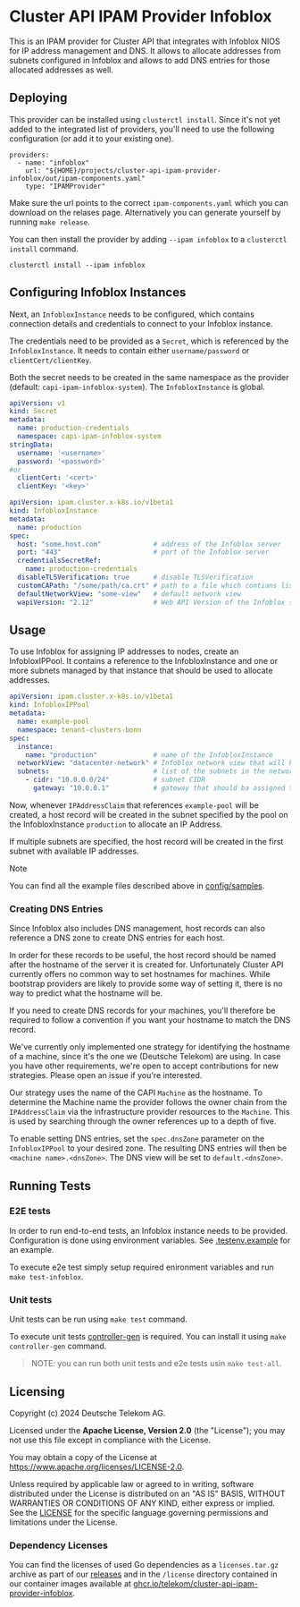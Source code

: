 # Cluster API IPAM Provider Infoblox

This is an IPAM provider for Cluster API that integrates with Infoblox NIOS for IP address management and DNS.
It allows to allocate addresses from subnets configured in Infoblox and allows to add DNS entries for those allocated addresses as well.

## Deploying

This provider can be installed using `clusterctl install`. Since it's not yet added to the integrated list of providers, you'll need to use the following configuration (or add it to your existing one).

```
providers:
  - name: "infoblox"
    url: "${HOME}/projects/cluster-api-ipam-provider-infoblox/out/ipam-components.yaml"
    type: "IPAMProvider"
```

Make sure the url points to the correct `ipam-components.yaml` which you can download on the relases page. Alternatively you can generate yourself by running `make release`.

You can then install the provider by adding `--ipam infoblox` to a `clusterctl install` command.

```
clusterctl install --ipam infoblox
```

## Configuring Infoblox Instances

Next, an `InfobloxInstance` needs to be configured, which contains connection details and credentials to connect to your Infoblox instance.

The credentials need to be provided as a `Secret`, which is referenced by the `InfobloxInstance`. It needs to contain either `username/password` or `clientCert/clientKey`.

Both the secret needs to be created in the same namespace as the provider (default: `capi-ipam-infoblox-system`). The `InfobloxInstance` is global.

```yaml
apiVersion: v1
kind: Secret
metadata:
  name: production-credentials
  namespace: capi-ipam-infoblox-system
stringData:
  username: '<username>'
  password: '<password>'
#or
  clientCert: '<cert>'
  clientKey: '<key>'
```

```yaml
apiVersion: ipam.cluster.x-k8s.io/v1beta1
kind: InfobloxInstance
metadata:
  name: production
spec:
  host: "some.host.com"             # address of the Infoblox server
  port: "443"                       # port of the Infoblox server
  credentialsSecretRef:
    name: production-credentials
  disableTLSVerification: true      # disable TLSVerification
  customCAPath: "/some/path/ca.crt" # path to a file which contians list of custom Certificate Authorities that can be used to verify SSL certifcates if 'disableTLSVerification' is set to 'false'. Host's default authorities will be used if not specified.
  defaultNetworkView: "some-view"   # default network view
  wapiVersion: "2.12"               # Web API Version of the Infoblox server
```

## Usage

To use Infoblox for assigning IP addresses to nodes, create an InfobloxIPPool. It contains a reference to the InfobloxInstance and one or more subnets managed by that instance that should be used to allocate addresses.

```yaml
apiVersion: ipam.cluster.x-k8s.io/v1beta1
kind: InfobloxIPPool
metadata:
  name: example-pool
  namespace: tenant-clusters-bonn
spec:
  instance:
    name: "production"              # name of the InfobloxInstance
  networkView: "datacenter-network" # Infoblox network view that will be used
  subnets:                          # list of the subnets in the network view we want to get IP addresses from
    - cidr: "10.0.0.0/24"           # subnet CIDR
      gateway: "10.0.0.1"           # gateway that should ba assigned to the IP Address claim
```

Now, whenever `IPAddressClaim` that references `example-pool` will be created, a host record will be created in the subnet specified by the pool on the InfobloxInstance `production` to allocate an IP Address.

If multiple subnets are specified, the host record will be created in the first subnet with available IP addresses.

> [!NOTE]
> You can find all the example files described above in [config/samples](./config/samples).

### Creating DNS Entries

Since Infoblox also includes DNS management, host records can also reference a DNS zone to create DNS entries for each host.

In order for these records to be useful, the host record should be named after the hostname of the server it is created for. Unfortunately Cluster API currently offers no common way to set hostnames for machines. While bootstrap providers are likely to provide some way of setting it, there is no way to predict what the hostname will be.

If you need to create DNS records for your machines, you'll therefore be required to follow a convention if you want your hostname to match the DNS record.

We've currently only implemented one strategy for identifying the hostname of a machine, since it's the one we (Deutsche Telekom) are using. In case you have other requirements, we're open to accept contributions for new strategies. Please open an issue if you're interested.

Our strategy uses the name of the CAPI `Machine` as the hostname. To determine the Machine name the provider follows the owner chain from the `IPAddressClaim` via the infrastructure provider resources to the `Machine`. This is used by searching through the owner references up to a depth of five.

To enable setting DNS entries, set the `spec.dnsZone` parameter on the `InfobloxIPPool` to your desired zone. The resulting DNS entries will then be `<machine name>.<dnsZone>`. The DNS view will be set to `default.<dnsZone>`.

## Running Tests

### E2E tests

In order to run end-to-end tests, an Infoblox instance needs to be provided. Configuration is done using environment variables. See [.testenv.example](./.testenv.example) for an example.

To execute e2e test simply setup required enironment variables and run `make test-infoblox`.

### Unit tests

Unit tests can be run using `make test` command.

To execute unit tests [controller-gen](https://book.kubebuilder.io/reference/controller-gen) is required. You can install it using `make controller-gen` command.

> NOTE: you can run both unit tests and e2e tests usin `make test-all`.

## Licensing

Copyright (c) 2024 Deutsche Telekom AG.

Licensed under the **Apache License, Version 2.0** (the "License"); you may not use this file except in compliance with the License.

You may obtain a copy of the License at https://www.apache.org/licenses/LICENSE-2.0.

Unless required by applicable law or agreed to in writing, software distributed under the License is distributed on an "AS IS" BASIS, WITHOUT WARRANTIES OR CONDITIONS OF ANY KIND, either express or implied. See the [LICENSE](./LICENSE) for the specific language governing permissions and limitations under the License.

### Dependency Licenses

You can find the licenses of used Go dependencies as a `licenses.tar.gz` archive as part of our [releases](https://github.com/telekom/cluster-api-ipam-provider-infoblox/releases) and in the `/license` directory contained in our container images available at [ghcr.io/telekom/cluster-api-ipam-provider-infoblox](https://ghcr.io/telekom/cluster-api-ipam-provider-infoblox).
